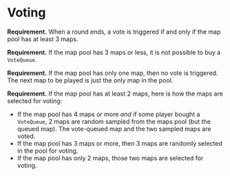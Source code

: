 # Voting

**Requirement.** When a round ends, a vote is triggered if and only if the map pool has at least 3 maps.

**Requirement.** If the map pool has 3 maps or less, it is not possible to buy a `VoteQueue`.

**Requirement.** If the map pool has only one map, then no vote is triggered. The next map to be played is just the only map in the pool.

**Requirement.** If the map pool has at least 2 maps, here is how the maps are selected for voting:

+ If the map pool has 4 maps or more *and* if some player bought a `VoteQueue`, 2 maps are random sampled from the maps pool (but the queued map). The vote-queued map and the two sampled maps are voted.
+ If the map pool has 3 maps or more, then 3 maps are randomly selected in the pool for voting.
+ If the map pool has only 2 maps, those two maps are selected for voting.
